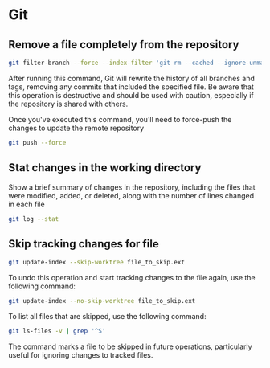 # Git

## Remove a file completely from the repository

```sh
git filter-branch --force --index-filter 'git rm --cached --ignore-unmatch file_to_remove.ext' --prune-empty --tag-name-filter cat -- --all
```

After running this command, Git will rewrite the history of all branches and tags, removing any commits that included the specified file. Be aware that this operation is destructive and should be used with caution, especially if the repository is shared with others.

Once you've executed this command, you'll need to force-push the changes to update the remote repository
```sh
git push --force
```

## Stat changes in the working directory

Show a brief summary of changes in the repository, including the files that were modified, added, or deleted, along with the number of lines changed in each file

```sh
git log --stat
```

## Skip tracking changes for file

```sh
git update-index --skip-worktree file_to_skip.ext
```

To undo this operation and start tracking changes to the file again, use the following command:
```sh
git update-index --no-skip-worktree file_to_skip.ext
```

To list all files that are skipped, use the following command:
```sh
git ls-files -v | grep '^S'
```

The command marks a file to be skipped in future operations, particularly useful for ignoring changes to tracked files.


